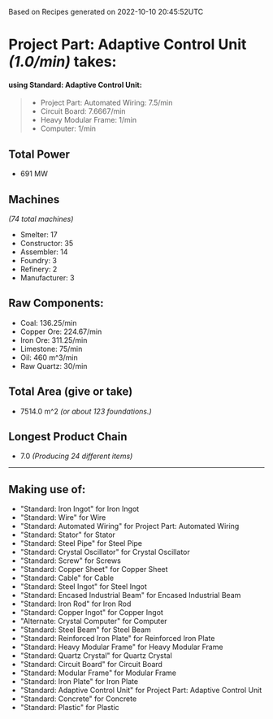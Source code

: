 Based on Recipes generated on 2022-10-10 20:45:52UTC
# Project Part: Adaptive Control Unit *(1.0/min)* takes:
#### using Standard: Adaptive Control Unit:
> *  Project Part: Automated Wiring: 7.5/min
> *  Circuit Board: 7.6667/min
> *  Heavy Modular Frame: 1/min
> *  Computer: 1/min


## Total Power
*  691 MW

## Machines
*(74 total machines)*
* Smelter: 17
* Constructor: 35
* Assembler: 14
* Foundry: 3
* Refinery: 2
* Manufacturer: 3

## Raw Components:
* Coal: 136.25/min
* Copper Ore: 224.67/min
* Iron Ore: 311.25/min
* Limestone: 75/min
* Oil: 460 m^3/min
* Raw Quartz: 30/min

## Total Area (give or take)
*  7514.0 m^2
*(or about 123 foundations.)*

## Longest Product Chain
*  7.0
*(Producing 24 different items)*

------

## Making use of:
* "Standard: Iron Ingot" for Iron Ingot
* "Standard: Wire" for Wire
* "Standard: Automated Wiring" for Project Part: Automated Wiring
* "Standard: Stator" for Stator
* "Standard: Steel Pipe" for Steel Pipe
* "Standard: Crystal Oscillator" for Crystal Oscillator
* "Standard: Screw" for Screws
* "Standard: Copper Sheet" for Copper Sheet
* "Standard: Cable" for Cable
* "Standard: Steel Ingot" for Steel Ingot
* "Standard: Encased Industrial Beam" for Encased Industrial Beam
* "Standard: Iron Rod" for Iron Rod
* "Standard: Copper Ingot" for Copper Ingot
* "Alternate: Crystal Computer" for Computer
* "Standard: Steel Beam" for Steel Beam
* "Standard: Reinforced Iron Plate" for Reinforced Iron Plate
* "Standard: Heavy Modular Frame" for Heavy Modular Frame
* "Standard: Quartz Crystal" for Quartz Crystal
* "Standard: Circuit Board" for Circuit Board
* "Standard: Modular Frame" for Modular Frame
* "Standard: Iron Plate" for Iron Plate
* "Standard: Adaptive Control Unit" for Project Part: Adaptive Control Unit
* "Standard: Concrete" for Concrete
* "Standard: Plastic" for Plastic